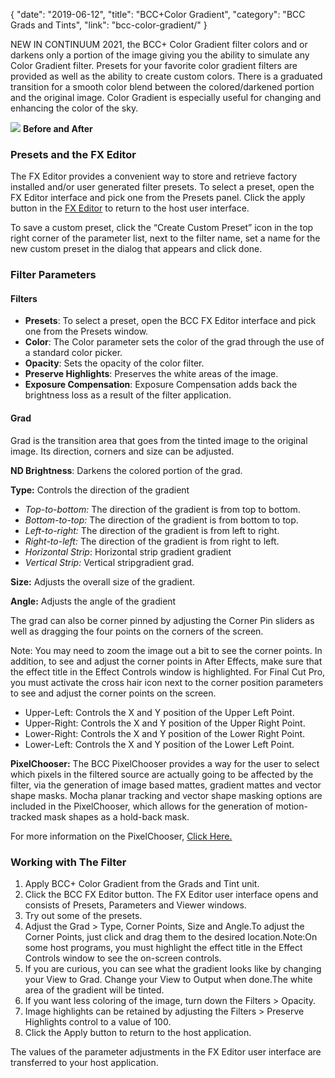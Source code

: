 {
"date": "2019-06-12",
"title": "BCC+Color Gradient",
"category": "BCC Grads and Tints",
"link": "bcc-color-gradient/"
}

 
NEW IN CONTINUUM 2021, the BCC+ Color Gradient filter colors and or darkens only a portion of the image giving you the ability to simulate any Color Gradient filter. Presets for your favorite color gradient filters are provided as well as the ability to create custom colors. There is a graduated transition for a smooth color blend between the colored/darkened portion and the original image. Color Gradient is especially useful for changing and enhancing the color of the sky. 


![](https://borisfx-com-res.cloudinary.com/image/upload//documentation/continuum/uploads/2020/10/Image_190.png) **Before and After** 
### Presets and the FX Editor


The FX Editor provides a convenient way to store and retrieve factory installed and/or user generated filter presets. To select a preset, open the FX Editor interface and pick one from the Presets panel. Click the apply button in the [FX Editor](/documentation/continuum/bcc-fx-editor) to return to the host user interface. 


To save a custom preset, click the “Create Custom Preset” icon in the top right corner of the parameter list, next to the filter name, set a name for the new custom preset in the dialog that appears and click done. 


### Filter Parameters


#### Filters‌


* **Presets**: To select a preset, open the BCC FX Editor interface and pick one from the Presets window.
* **Color**: The Color parameter sets the color of the grad through the use of a standard color picker.
* **Opacity**: Sets the opacity of the color filter.
* **Preserve Highlights**: Preserves the white areas of the image.
* **Exposure Compensation**: Exposure Compensation adds back the brightness loss as a result of the filter application.


#### Grad


Grad is the transition area that goes from the tinted image to the original image. Its direction, corners and size can be adjusted.


**ND Brightness**: Darkens the colored portion of the grad.


**Type:** Controls the direction of the gradient


* *Top-to-bottom:* The direction of the gradient is from top to bottom.
* *Bottom-to-top:* The direction of the gradient is from bottom to top.
* *Left-to-right:* The direction of the gradient is from left to right.
* *Right-to-left:* The direction of the gradient is from right to left.
* *Horizontal Strip*: Horizontal strip gradient gradient
* *Vertical Strip:* Vertical stripgradient grad.


**Size:** Adjusts the overall size of the gradient.


**Angle:** Adjusts the angle of the gradient


The grad can also be corner pinned by adjusting the Corner Pin sliders as well as dragging the four points on the corners of the screen.


Note: You may need to zoom the image out a bit to see the corner points. In addition, to see and adjust the corner points in After Effects, make sure that the effect title in the Effect Controls window is highlighted. For Final Cut Pro, you must activate the cross hair icon next to the corner position parameters to see and adjust the corner points on the screen.


* Upper-Left: Controls the X and Y position of the Upper Left Point.
* Upper-Right: Controls the X and Y position of the Upper Right Point.
* Lower-Right: Controls the X and Y position of the Lower Right Point.
* Lower-Left: Controls the X and Y position of the Lower Left Point.


**PixelChooser:**  The BCC PixelChooser provides a way for the user to select which pixels in the filtered source are actually going to be affected by the filter, via the generation of image based mattes, gradient mattes and vector shape masks. Mocha planar tracking and vector shape masking options are included in the PixelChooser, which allows for the generation of motion-tracked mask shapes as a hold-back mask. 


For more information on the PixelChooser, [Click Here.﻿](/documentation/continuum/)


### Working with The Filter


1. Apply BCC+ Color Gradient from the Grads and Tint unit.
2. Click the BCC FX Editor button. The FX Editor user interface opens and consists of Presets, Parameters and Viewer windows.
3. Try out some of the presets.
4. Adjust the Grad > Type, Corner Points, Size and Angle.To adjust the Corner Points, just click and drag them to the desired location.Note:On some host programs, you must highlight the effect title in the Effect Controls window to see the on-screen controls.
5. If you are curious, you can see what the gradient looks like by changing your View to Grad. Change your View to Output when done.The white area of the gradient will be tinted.
6. If you want less coloring of the image, turn down the Filters > Opacity.
7. Image highlights can be retained by adjusting the Filters > Preserve Highlights control to a value of 100.
8. Click the Apply button to return to the host application.


The values of the parameter adjustments in the FX Editor user interface are transferred to your host application.



 